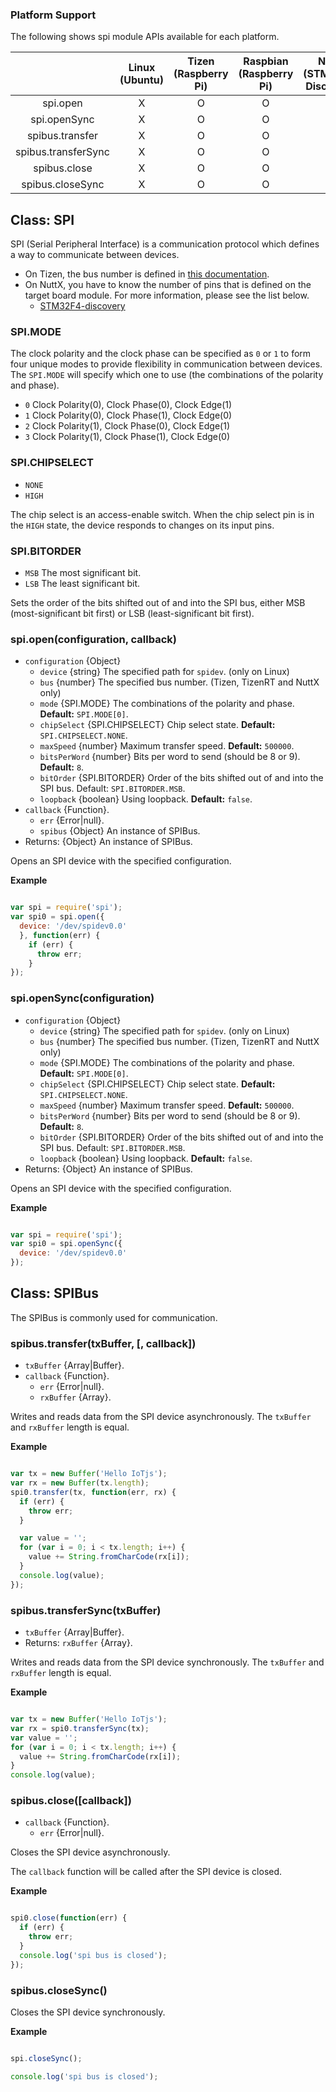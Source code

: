 ### Platform Support

The following shows spi module APIs available for each platform.

|  | Linux<br/>(Ubuntu) | Tizen<br/>(Raspberry Pi) | Raspbian<br/>(Raspberry Pi) | NuttX<br/>(STM32F4-Discovery) | TizenRT<br/>(Artik053) |
| :---: | :---: | :---: | :---: | :---: | :---: |
| spi.open | X | O | O | O | O |
| spi.openSync | X | O | O | O | O |
| spibus.transfer | X | O | O | O | O |
| spibus.transferSync | X | O | O | O | O |
| spibus.close | X | O | O | O | O |
| spibus.closeSync | X | O | O | O | O |


## Class: SPI

SPI (Serial Peripheral Interface) is a communication protocol which defines a way to communicate between devices.

* On Tizen, the bus number is defined in [this documentation](../targets/tizen/SystemIO-Pin-Information-Tizen.md#spi).
* On NuttX, you have to know the number of pins that is defined on the target board module. For more information, please see the list below.
  * [STM32F4-discovery](../targets/nuttx/stm32f4dis/IoT.js-API-Stm32f7nucleo.md)

### SPI.MODE
The clock polarity and the clock phase can be specified as `0` or `1` to form four unique modes to provide flexibility in communication between devices. The `SPI.MODE` will specify which one to use (the combinations of the polarity and phase).

* `0` Clock Polarity(0), Clock Phase(0), Clock Edge(1)
* `1` Clock Polarity(0), Clock Phase(1), Clock Edge(0)
* `2` Clock Polarity(1), Clock Phase(0), Clock Edge(1)
* `3` Clock Polarity(1), Clock Phase(1), Clock Edge(0)

### SPI.CHIPSELECT
* `NONE`
* `HIGH`

The chip select is an access-enable switch. When the chip select pin is in the `HIGH` state, the device responds to changes on its input pins.

### SPI.BITORDER
* `MSB` The most significant bit.
* `LSB` The least significant bit.

Sets the order of the bits shifted out of and into the SPI bus, either MSB (most-significant bit first) or LSB (least-significant bit first).

### spi.open(configuration, callback)
* `configuration` {Object}
  * `device` {string} The specified path for `spidev`. (only on Linux)
  * `bus` {number} The specified bus number. (Tizen, TizenRT and NuttX only)
  * `mode` {SPI.MODE} The combinations of the polarity and phase. **Default:** `SPI.MODE[0]`.
  * `chipSelect` {SPI.CHIPSELECT} Chip select state. **Default:** `SPI.CHIPSELECT.NONE`.
  * `maxSpeed` {number} Maximum transfer speed. **Default:** `500000`.
  * `bitsPerWord` {number} Bits per word to send (should be 8 or 9). **Default:** `8`.
  * `bitOrder` {SPI.BITORDER} Order of the bits shifted out of and into the SPI bus. Default: `SPI.BITORDER.MSB`.
  * `loopback` {boolean} Using loopback. **Default:** `false`.
* `callback` {Function}.
  * `err` {Error|null}.
  * `spibus` {Object} An instance of SPIBus.
* Returns: {Object} An instance of SPIBus.

Opens an SPI device with the specified configuration.

**Example**

```js

var spi = require('spi');
var spi0 = spi.open({
  device: '/dev/spidev0.0'
  }, function(err) {
    if (err) {
      throw err;
    }
});

```

### spi.openSync(configuration)
* `configuration` {Object}
  * `device` {string} The specified path for `spidev`. (only on Linux)
  * `bus` {number} The specified bus number. (Tizen, TizenRT and NuttX only)
  * `mode` {SPI.MODE} The combinations of the polarity and phase. **Default:** `SPI.MODE[0]`.
  * `chipSelect` {SPI.CHIPSELECT} Chip select state. **Default:** `SPI.CHIPSELECT.NONE`.
  * `maxSpeed` {number} Maximum transfer speed. **Default:** `500000`.
  * `bitsPerWord` {number} Bits per word to send (should be 8 or 9). **Default:** `8`.
  * `bitOrder` {SPI.BITORDER} Order of the bits shifted out of and into the SPI bus. Default: `SPI.BITORDER.MSB`.
  * `loopback` {boolean} Using loopback. **Default:** `false`.
* Returns: {Object} An instance of SPIBus.

Opens an SPI device with the specified configuration.

**Example**

```js

var spi = require('spi');
var spi0 = spi.openSync({
  device: '/dev/spidev0.0'
});

```

## Class: SPIBus

The SPIBus is commonly used for communication.

### spibus.transfer(txBuffer, [, callback])
* `txBuffer` {Array|Buffer}.
* `callback` {Function}.
  * `err` {Error|null}.
  * `rxBuffer` {Array}.

Writes and reads data from the SPI device asynchronously.
The `txBuffer` and `rxBuffer` length is equal.

**Example**

```js

var tx = new Buffer('Hello IoTjs');
var rx = new Buffer(tx.length);
spi0.transfer(tx, function(err, rx) {
  if (err) {
    throw err;
  }

  var value = '';
  for (var i = 0; i < tx.length; i++) {
    value += String.fromCharCode(rx[i]);
  }
  console.log(value);
});

```

### spibus.transferSync(txBuffer)
* `txBuffer` {Array|Buffer}.
* Returns: `rxBuffer` {Array}.

Writes and reads data from the SPI device synchronously.
The `txBuffer` and `rxBuffer` length is equal.

**Example**

```js

var tx = new Buffer('Hello IoTjs');
var rx = spi0.transferSync(tx);
var value = '';
for (var i = 0; i < tx.length; i++) {
  value += String.fromCharCode(rx[i]);
}
console.log(value);

```

### spibus.close([callback])
* `callback` {Function}.
  * `err` {Error|null}.

Closes the SPI device asynchronously.

The `callback` function will be called after the SPI device is closed.

**Example**
```js

spi0.close(function(err) {
  if (err) {
    throw err;
  }
  console.log('spi bus is closed');
});

```

### spibus.closeSync()

Closes the SPI device synchronously.

**Example**
```js

spi.closeSync();

console.log('spi bus is closed');

```
